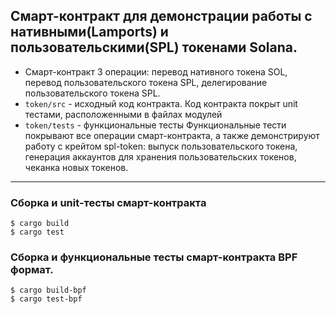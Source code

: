 ## Смарт-контракт для демонстрации работы с нативными(Lamports) и пользовательскими(SPL) токенами Solana.
* Смарт-контракт 3 операции: перевод нативного токена SOL, перевод пользовательского токена SPL,
делегирование пользовательского токена SPL.
* `token/src` - исходный код контракта.
Код контракта покрыт unit тестами, расположенными в файлах модулей
* `token/tests` - функциональные тесты
Функциональные тести покрывают все операции смарт-контракта, а также демонстрируют работу
с крейтом spl-token: выпуск пользовательского токена, генерация аккаунтов для хранения пользовательских токенов,
чеканка новых токенов.
***

### Сборка и unit-тесты смарт-контракта
```
$ cargo build
$ cargo test
```

### Сборка и функциональные тесты смарт-контракта BPF формат.
```
$ cargo build-bpf
$ cargo test-bpf
```